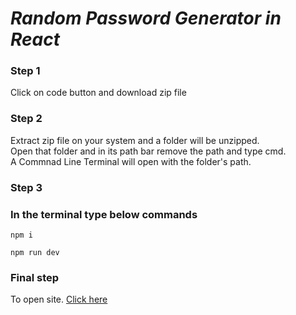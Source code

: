 # ___Random Password Generator in React___

### __Step 1__

Click on code button and download zip file

### __Step 2__

Extract zip file on your system and a folder will be unzipped.  
Open that folder and in its path bar remove the path and type cmd.  
A Commnad Line Terminal will open with the folder's path.

### __Step 3__

### In the terminal type below commands

```
npm i
```
```
npm run dev
```

### Final step

To open site. [Click here](http://localhost:5173/)
